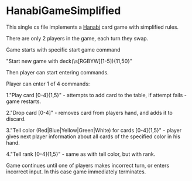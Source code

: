 # HanabiGameSimplified
This single cs file implements a [Hanabi](https://en.wikipedia.org/wiki/Hanabi_(card_game)) card game with simplified rules.

There are only 2 players in the game, each turn they swap.

Game starts with specific start game command

"Start new game with deck(\s[RGBYW][1-5]){11,50}"

Then player can start entering commands.

Player can enter 1 of 4 commands:

1."Play card [0-4]{1,5}" - 
attempts to add card to the table, if attempt fails - game restarts.

2."Drop card [0-4]" - 
removes card from players hand, and adds it to discard.

3."Tell color (Red|Blue|Yellow|Green|White) for cards [0-4]{1,5}" - 
player gives next player information about all cards of the specified color in his hand.

4."Tell rank [0-4]{1,5}" - 
same as with tell color, but with rank.

Game continues until one of players makes incorrect turn, or enters incorrect input.
In this case game immediately terminates.
